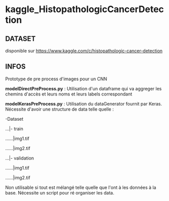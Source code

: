 # kaggle_HistopathologicCancerDetection

## DATASET
disponible sur https://www.kaggle.com/c/histopathologic-cancer-detection

## INFOS
Prototype de pre process d'images pour un CNN


**modelDirectPreProcess.py** :
Utilisation d'un dataframe qui va aggreger les chemins d'accès et leurs noms et leurs labels correspondant


**modelKerasPreProcess.py** :
Utilisation du dataGenerator fournit par Keras. Nécessite d'avoir une structure de data telle quelle :

-Dataset
  
...|- train

......|img1.tif

......|img2.tif

...|- validation

......|img1.tif

......|img2.tif
  
Non utilisable si tout est mélangé telle quelle que l'ont à les données à la base. Nécessite un script pour ré organiser les data.
